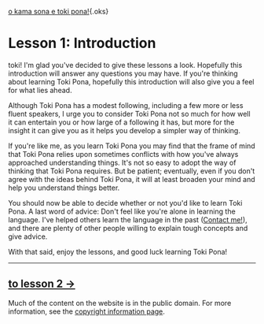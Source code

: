 [o kama sona e toki pona!](okamasona.php){.oks}

Lesson 1: Introduction
=====

toki! I'm glad you've decided to give these lessons a look. Hopefully
this introduction will answer any questions you may have. If you're
thinking about learning Toki Pona, hopefully this introduction will also
give you a feel for what lies ahead.

Although Toki Pona has a modest following, including a few more or less
fluent speakers, I urge you to consider Toki Pona not so much for how
well it can entertain you or how large of a following it has, but more
for the insight it can give you as it helps you develop a simpler way of
thinking.

If you're like me, as you learn Toki Pona you may find that the frame of
mind that Toki Pona relies upon sometimes conflicts with how you've
always approached understanding things. It's not so easy to adopt the
way of thinking that Toki Pona requires. But be patient; eventually,
even if you don't agree with the ideas behind Toki Pona, it will at
least broaden your mind and help you understand things better.

You should now be able to decide whether or not you'd like to learn Toki
Pona. A last word of advice: Don't feel like you're alone in learning
the language. I've helped others learn the language in the past
([Contact me!](contact.php)), and there are plenty of other people
willing to explain tough concepts and give advice.

With that said, enjoy the lessons, and good luck learning Toki Pona!

--------------------------------------------------------
[to lesson 2 →](okamasona2.php)
--------------------------------------------------------

Much of the content on the website is in the public domain. For more information, see the [copyright information page](copyright.php).
